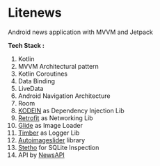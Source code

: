 # Litenews
Android news application with MVVM and Jetpack

**Tech Stack :**

 1. Kotlin
 2. MVVM Architectural pattern
 3. Kotlin Coroutines
 4. Data Binding
 5. LiveData
 6. Android Navigation Architecture
 7. Room
 8. [KODEIN](https://kodein.org/di/) as Dependency Injection Lib
 9. [Retrofit](https://square.github.io/retrofit/) as Networking Lib
 10. [Glide](https://github.com/bumptech/glide) as Image Loader
 11. [Timber](https://github.com/JakeWharton/timber) as Logger Lib
 12. [Autoimageslider](https://github.com/smarteist/Android-Image-Slider) library
 13. [Stetho](http://facebook.github.io/stetho) for SQLite Inspection
 14. API by [NewsAPI](https://newsapi.org/docs) 
